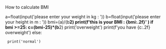 
How to calculate BMI

a=float(input('please enter your weight in kg :   '))
b=float(input('please enter your height in m  :   '))
bmi=(a)/(b**2)
print(f'this is your BMI : {bmi:.2f}' )
if bmi >=25:
      c=(bmi-25)*(b**2)
      print('overweight')
      print(f'you have {c:.2f} overweight')
else:

     print('normal')
